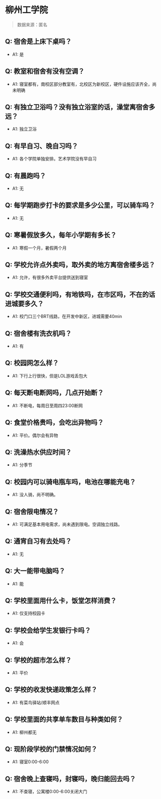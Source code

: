# 柳州工学院

> 数据来源：匿名

## Q: 宿舍是上床下桌吗？

- A1: 是

## Q: 教室和宿舍有没有空调？

- A1: 寝室都有，南校区部分教室有，北校区为新校区，硬件设施应该齐全，尚未明确

## Q: 有独立卫浴吗？没有独立浴室的话，澡堂离宿舍多远？

- A1: 独立卫浴

## Q: 有早自习、晚自习吗？

- A1: 各个学院单独安排。艺术学院没有早自习

## Q: 有晨跑吗？

- A1: 无

## Q: 每学期跑步打卡的要求是多少公里，可以骑车吗？

- A1: 无

## Q: 寒暑假放多久，每年小学期有多长？

- A1: 寒假一个月，暑假两个月

## Q: 学校允许点外卖吗，取外卖的地方离宿舍楼多远？

- A1: 允许，有很多外卖平台提供送到寝室

## Q: 学校交通便利吗，有地铁吗，在市区吗，不在的话进城要多久？

- A1: 校门口三个BRT线路，在开发中新区，进城需要40min

## Q: 宿舍楼有洗衣机吗？

- A1: 有

## Q: 校园网怎么样？

- A1: 下行上行很快，但是LOL游戏丢包大

## Q: 每天断电断网吗，几点开始断？

- A1: 不断电，每周日至周四23:00断网

## Q: 食堂价格贵吗，会吃出异物吗？

- A1: 平价。偶尔会有异物

## Q: 洗澡热水供应时间？

- A1: 分季节

## Q: 校园内可以骑电瓶车吗，电池在哪能充电？

- A1: 没人骑，尚不明确。

## Q: 宿舍限电情况？

- A1: 可满足基本用电需求，尚未遇到限电。空调独立线路。

## Q: 通宵自习有去处吗？

- A1: 无

## Q: 大一能带电脑吗？

- A1: 能

## Q: 学校里面用什么卡，饭堂怎样消费？

- A1: 仅支持校园卡

## Q: 学校会给学生发银行卡吗？

- A1: 会

## Q: 学校的超市怎么样？

- A1: 平价

## Q: 学校的收发快递政策怎么样？

- A1: 有菜鸟驿站/顺丰网点

## Q: 学校里面的共享单车数目与种类如何？

- A1: 柳州都无

## Q: 现阶段学校的门禁情况如何？

- A1: 寝室0:00-6:00

## Q: 宿舍晚上查寝吗，封寝吗，晚归能回去吗？

- A1: 不查寝，公寓楼0:00-6:00关闭大门


